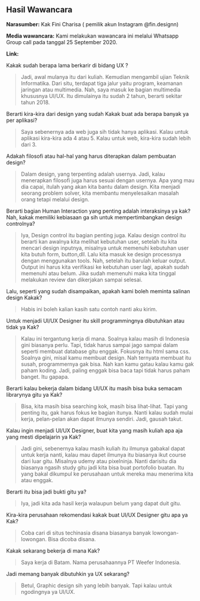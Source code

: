 ## Hasil Wawancara
**Narasumber:** Kak Fini Charisa ( pemilik akun Instagram @fin.designn)

**Media wawancara:** Kami melakukan wawancara ini melalui Whatsapp Group call pada tanggal 25 September 2020.

**Link:**


Kakak sudah berapa lama berkarir di bidang UX ?
> Jadi, awal mulanya itu dari kuliah. Kemudian mengambil ujian Teknik Informatika. Dari situ, terdapat tiga jalur yaitu program, keamanan jaringan atau multimedia. Nah, saya masuk ke bagian multimedia khususnya UI/UX. Itu dimulainya itu sudah 2 tahun, berarti sekitar tahun 2018. 

Berarti kira-kira dari design yang sudah Kakak buat ada berapa banyak ya per aplikasi?
> Saya sebenernya ada web juga sih tidak hanya aplikasi. Kalau untuk aplikasi kira-kira ada 4 atau 5. Kalau untuk web, kira-kira sudah lebih dari 3.

Adakah filosofi atau hal-hal yang harus diterapkan dalam pembuatan design?
> Dalam design, yang terpenting adalah usernya. Jadi, kalau menerapkan filosofi juga harus sesuai dengan usernya. Apa yang mau dia capai, itulah yang akan kita bantu dalam design. Kita menjadi seorang problem solver, kita membantu menyelesaikan masalah orang tetapi melalui design.

Berarti bagian Human Interaction yang penting adalah interaksinya ya kak? Nah, kakak memiliki kebiasaan ga sih untuk mempertimbangkan design controlnya?
>Iya, Design control itu bagian penting juga. Kalau design control itu berarti kan awalnya kita melihat kebutuhan user, setelah itu kita mencari design inputnya, misalnya untuk memenuhi kebutuhan user kita butuh form, button,dll. Lalu kita masuk ke design processnya dengan menggunakan tools. Nah, setelah itu barulah keluar output. Output ini harus kita verifikasi ke kebutuhan user lagi, apakah sudah memenuhi atau belum. Jika sudah memenuhi maka kita tinggal melakukan review dan dikerjakan sampai selesai. 

Lalu, seperti yang sudah disampaikan, apakah kami boleh meminta salinan design Kakak?
> Habis ini boleh kalian kasih satu contoh nanti aku kirim.

Untuk menjadi UI/UX Designer itu skill programmingnya dibutuhkan atau tidak ya Kak?
>Kalau ini tergantung kerja di mana. Soalnya kalau masih di Indonesia gini biasanya perlu. Tapi, tidak harus sampai jago sampai dalam seperti membuat database gitu enggak. Fokusnya itu html sama css. Soalnya gini, misal kamu membuat design. Nah ternyata membuat itu susah, programmernya gak bisa. Nah kan kamu gatau kalau kamu gak paham koding. Jadi, paling enggak bisa baca tapi tidak harus paham banget. Itu gapapa.

Berarti kalau bekerja dalam bidang UI/UX itu masih bisa buka semacam librarynya gitu ya Kak?
> Bisa, kita masih bisa searching kok, masih bisa lihat-lihat. Tapi yang penting itu, gak harus fokus ke bagian itunya. Nanti kalau sudah mulai kerja, pelan-pelan akan dapat ilmunya sendiri. Jadi, gausah takut.

Kalau ingin menjadi UI/UX Designer, buat kita yang masih kuliah apa aja yang mesti dipelajarin ya Kak?
> Jadi gini, sebenernya kalau masih kuliah itu ilmunya gabakal dapat untuk kerja nanti, kalau mau dapet ilmunya itu biasanya ikut course dari luar gitu. Misalnya udemy atau pixelninja. Nanti darisitu dia biasanya ngasih study gitu jadi kita bisa buat portofolio buatan. Itu yang bakal dikumpul ke perusahaan untuk mereka mau menerima kita atau enggak.

Berarti itu bisa jadi bukti gitu ya?
> Iya, jadi kita ada hasil kerja walaupun belum yang dapat duit gitu. 

Kira-kira perusahaan rekomendasi kakak buat UI/UX Designer gitu apa ya Kak?
> Coba cari di situs techinasia disana biasanya banyak lowongan-lowongan. Bisa dicoba disana.

Kakak sekarang bekerja di mana Kak?
> Saya kerja di Batam. Nama perusahaannya PT Weefer Indonesia. 

Jadi memang banyak dibutuhkin ya UX sekarang?
> Betul, Graphic design sih yang lebih banyak. Tapi kalau untuk ngodingnya ya UI/UX.

